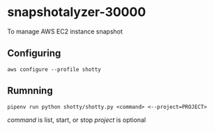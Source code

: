 # snapshotalyzer-30000
To manage AWS EC2 instance snapshot


## Configuring

`aws configure --profile shotty`

## Rumnning

`pipenv run python shotty/shotty.py <command> <--project=PROJECT>`

*command* is list, start, or stop
*project* is optional
